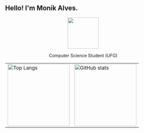 ## Hello! I'm Monik Alves.


<div id="intro-img" align="center">
    <a href="#"><img src="https://exbxwvxqlnbphyieygiz.supabase.co/storage/v1/object/sign/Emojis/typing.gif?token=eyJhbGciOiJIUzI1NiIsInR5cCI6IkpXVCJ9.eyJ1cmwiOiJFbW9qaXMvdHlwaW5nLmdpZiIsImlhdCI6MTcyMjU0MTMxMCwiZXhwIjoxNzU0MDc3MzEwfQ.14D2cSlZ8yqLD_TE9BIqUmNjsBYT7g8QvWgaVrQ97zQ&t=2024-08-01T19%3A41%3A49.071Z" width=100>        </a>
  <p>Computer Science Student (UFG)</p>
</div>


<table align="center">
  <tr>
    <td>
      <img src="https://github-readme-stats-moniks-projects-f79eeff8.vercel.app/api/top-langs/?username=MonikAlves&layout=compact&theme=tokyonight&hide=makefile&count_private=true" alt="Top Langs" height="200" style="border: none;"/>
    </td>
    <td>
       <img src="https://github-readme-stats.vercel.app/api?username=MonikAlves&theme=tokyonight&hide=stars&show_icons=true&count_private=true" alt="GitHub stats" height="200" style="border: none;"/>
    </td>
  </tr>
</table>
